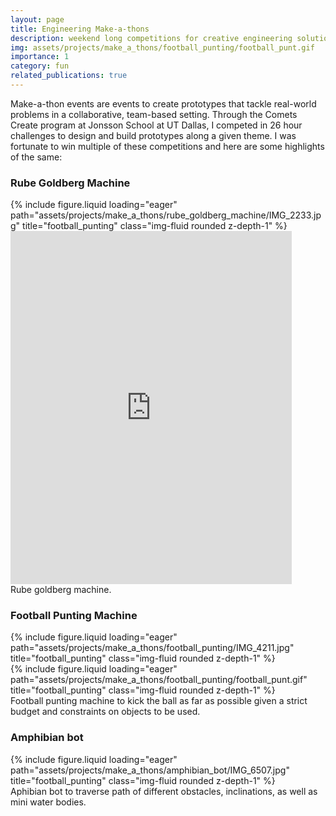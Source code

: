 ```yaml
---
layout: page
title: Engineering Make-a-thons
description: weekend long competitions for creative engineering solutions.
img: assets/projects/make_a_thons/football_punting/football_punt.gif
importance: 1
category: fun
related_publications: true
---
```


Make-a-thon events are events to create prototypes that tackle real-world problems in a collaborative, team-based setting. Through the Comets Create program at Jonsson School at UT Dallas, I competed in 26 hour challenges to design and build prototypes along a given theme. I was fortunate to win multiple of these competitions and here are some highlights of the same:

### Rube Goldberg Machine

<div class="row">
    <div class="col-sm mt-3 mt-md-0">
        {% include figure.liquid loading="eager" path="assets/projects/make_a_thons/rube_goldberg_machine/IMG_2233.jpg" title="football_punting" class="img-fluid rounded z-depth-1" %}
    </div>
    <div class="col-sm mt-3 mt-md-0">
        <iframe width="450" height="565" src="https://www.youtube.com/embed/Pj3WNp2ZR_8?si=bIRJiKdJFC1dXSLd" title="YouTube video player" frameborder="0" allow="accelerometer; autoplay; clipboard-write; encrypted-media; gyroscope; picture-in-picture; web-share" referrerpolicy="strict-origin-when-cross-origin" allowfullscreen></iframe>
    </div>
</div>
<div class="caption">
    Rube goldberg machine.
</div>


### Football Punting Machine

<div class="row">
    <div class="col-sm mt-3 mt-md-0">
        {% include figure.liquid loading="eager" path="assets/projects/make_a_thons/football_punting/IMG_4211.jpg" title="football_punting" class="img-fluid rounded z-depth-1" %}
    </div>
    <div class="col-sm mt-3 mt-md-0">
        {% include figure.liquid loading="eager" path="assets/projects/make_a_thons/football_punting/football_punt.gif" title="football_punting" class="img-fluid rounded z-depth-1" %}
    </div>
</div>
<div class="caption">
    Football punting machine to kick the ball as far as possible given a strict budget and constraints on objects to be used.
</div>

### Amphibian bot

<div class="row">
    <div class="col-sm mt-3 mt-md-0">
        {% include figure.liquid loading="eager" path="assets/projects/make_a_thons/amphibian_bot/IMG_6507.jpg" title="football_punting" class="img-fluid rounded z-depth-1" %}
    </div>
</div>
<div class="caption">
    Aphibian bot to traverse path of different obstacles, inclinations, as well as mini water bodies.
</div>